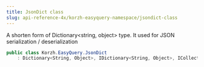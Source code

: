 ```yaml
---
title: JsonDict class
slug: api-reference-4x/korzh-easyquery-namespace/jsondict-class
---
```



A shorten form of Dictionary&lt;string, object&gt; type.  It used for JSON serialization / deserialization
```csharp
public class Korzh.EasyQuery.JsonDict
    : Dictionary<String, Object>, IDictionary<String, Object>, ICollection<KeyValuePair<String, Object>>, IEnumerable<KeyValuePair<String, Object>>, IEnumerable, IDictionary, ICollection, IReadOnlyDictionary<String, Object>, IReadOnlyCollection<KeyValuePair<String, Object>>, ISerializable, IDeserializationCallback

```
